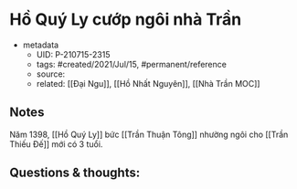 # Hồ Quý Ly cướp ngôi nhà Trần

- metadata
	- UID: P-210715-2315
	- tags: #created/2021/Jul/15, #permanent/reference
	- source: 
	- related: [[Đại Ngu]], [[Hồ Nhất Nguyên]], [[Nhà Trần MOC]]

## Notes
Năm 1398, [[Hồ Quý Ly]] bức [[Trần Thuận Tông]] nhường ngôi cho [[Trần Thiếu Đế]] mới có 3 tuổi.  

## Questions & thoughts:

